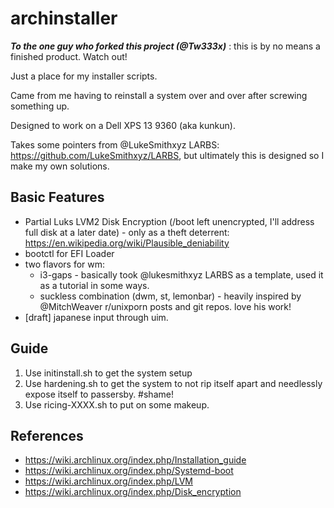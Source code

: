 # archinstaller
***To the one guy who forked this project (@Tw333x)*** : this is by no means a finished product. Watch out! 

Just a place for my installer scripts.

Came from me having to reinstall a system over and over after screwing something up.

Designed to work on a Dell XPS 13 9360 (aka kunkun).

Takes some pointers from @LukeSmithxyz LARBS: https://github.com/LukeSmithxyz/LARBS, but ultimately this is designed so I make my own solutions.

## Basic Features
* Partial Luks LVM2 Disk Encryption (/boot left unencrypted, I'll address full disk at a later date) - only as a theft deterrent: https://en.wikipedia.org/wiki/Plausible_deniability
* bootctl for EFI Loader
* two flavors for wm:
  * i3-gaps - basically took @lukesmithxyz LARBS as a template, used it as a tutorial in some ways.
  * suckless combination (dwm, st, lemonbar) - heavily inspired by @MitchWeaver r/unixporn posts and git repos. love his work!
* [draft] japanese input through uim.

## Guide
1. Use initinstall.sh to get the system setup
2. Use hardening.sh to get the system to not rip itself apart and needlessly expose itself to passersby. #shame!
3. Use ricing-XXXX.sh to put on some makeup.

## References
* https://wiki.archlinux.org/index.php/Installation_guide
* https://wiki.archlinux.org/index.php/Systemd-boot
* https://wiki.archlinux.org/index.php/LVM
* https://wiki.archlinux.org/index.php/Disk_encryption
